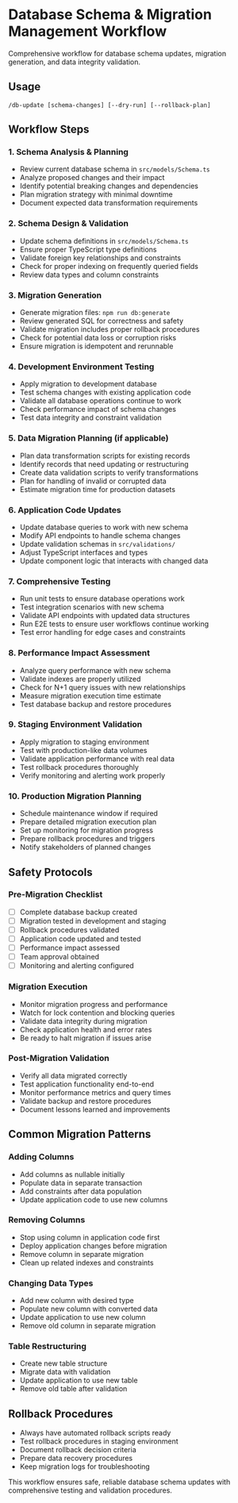 # Database Schema & Migration Management Workflow

Comprehensive workflow for database schema updates, migration generation, and data integrity validation.

## Usage
```
/db-update [schema-changes] [--dry-run] [--rollback-plan]
```

## Workflow Steps

### 1. Schema Analysis & Planning
- Review current database schema in `src/models/Schema.ts`
- Analyze proposed changes and their impact
- Identify potential breaking changes and dependencies
- Plan migration strategy with minimal downtime
- Document expected data transformation requirements

### 2. Schema Design & Validation
- Update schema definitions in `src/models/Schema.ts`
- Ensure proper TypeScript type definitions
- Validate foreign key relationships and constraints
- Check for proper indexing on frequently queried fields
- Review data types and column constraints

### 3. Migration Generation
- Generate migration files: `npm run db:generate`
- Review generated SQL for correctness and safety
- Validate migration includes proper rollback procedures
- Check for potential data loss or corruption risks
- Ensure migration is idempotent and rerunnable

### 4. Development Environment Testing
- Apply migration to development database
- Test schema changes with existing application code
- Validate all database operations continue to work
- Check performance impact of schema changes
- Test data integrity and constraint validation

### 5. Data Migration Planning (if applicable)
- Plan data transformation scripts for existing records
- Identify records that need updating or restructuring
- Create data validation scripts to verify transformations
- Plan for handling of invalid or corrupted data
- Estimate migration time for production datasets

### 6. Application Code Updates
- Update database queries to work with new schema
- Modify API endpoints to handle schema changes
- Update validation schemas in `src/validations/`
- Adjust TypeScript interfaces and types
- Update component logic that interacts with changed data

### 7. Comprehensive Testing
- Run unit tests to ensure database operations work
- Test integration scenarios with new schema
- Validate API endpoints with updated data structures
- Run E2E tests to ensure user workflows continue working
- Test error handling for edge cases and constraints

### 8. Performance Impact Assessment
- Analyze query performance with new schema
- Validate indexes are properly utilized
- Check for N+1 query issues with new relationships
- Measure migration execution time estimate
- Test database backup and restore procedures

### 9. Staging Environment Validation
- Apply migration to staging environment
- Test with production-like data volumes
- Validate application performance with real data
- Test rollback procedures thoroughly
- Verify monitoring and alerting work properly

### 10. Production Migration Planning
- Schedule maintenance window if required
- Prepare detailed migration execution plan
- Set up monitoring for migration progress
- Prepare rollback procedures and triggers
- Notify stakeholders of planned changes

## Safety Protocols

### Pre-Migration Checklist
- [ ] Complete database backup created
- [ ] Migration tested in development and staging
- [ ] Rollback procedures validated
- [ ] Application code updated and tested
- [ ] Performance impact assessed
- [ ] Team approval obtained
- [ ] Monitoring and alerting configured

### Migration Execution
- Monitor migration progress and performance
- Watch for lock contention and blocking queries
- Validate data integrity during migration
- Check application health and error rates
- Be ready to halt migration if issues arise

### Post-Migration Validation
- Verify all data migrated correctly
- Test application functionality end-to-end
- Monitor performance metrics and query times
- Validate backup and restore procedures
- Document lessons learned and improvements

## Common Migration Patterns

### Adding Columns
- Add columns as nullable initially
- Populate data in separate transaction
- Add constraints after data population
- Update application code to use new columns

### Removing Columns
- Stop using column in application code first
- Deploy application changes before migration
- Remove column in separate migration
- Clean up related indexes and constraints

### Changing Data Types
- Add new column with desired type
- Populate new column with converted data
- Update application to use new column
- Remove old column in separate migration

### Table Restructuring
- Create new table structure
- Migrate data with validation
- Update application to use new table
- Remove old table after validation

## Rollback Procedures
- Always have automated rollback scripts ready
- Test rollback procedures in staging environment
- Document rollback decision criteria
- Prepare data recovery procedures
- Keep migration logs for troubleshooting

This workflow ensures safe, reliable database schema updates with comprehensive testing and validation procedures.
